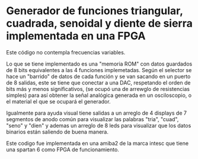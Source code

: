# Generador de funciones triangular, cuadrada, senoidal y diente de sierra implementada en una FPGA
Este código no contempla frecuencias variables.

Lo que se tiene implementado es una "memoria ROM" con datos guardados de 8 bits equivalentes a las 4 funciones implemetadas.
Según el selector se hace un "barrido" de datos de cada función y se van sacando en un puerto de 8 salidas, este se tiene que conectar a una DAC, respetando el orden de bits más y menos significativos, (se ocupó una de arrewglo de resistencias simples) para así obtener la señal analógica generada en un osciloscopio, o el material el que se ocupará el generador.

Igualmente para ayuda visual tiene salidas a un arreglo de 4 displays de 7 segmentos de anodo común para visualizar las palabras "tria", "cuad", "seno" y "dien" y ademas un arreglo de 8 leds para visualizar que los datos binarios están saliendo de buena manera.

Este codigo fue implementada en una amiba2 de la marca intesc que tiene una spartan 6 como FPGA de funcionamiento.
